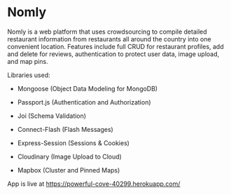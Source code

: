 <h1>Nomly</h1>

Nomly is a web platform that uses crowdsourcing to compile detailed restaurant information from restaurants all around the country into one convenient location.  Features include full CRUD for restaurant profiles, add and delete for reviews, authentication to protect user data, image upload, and map pins.

Libraries used:

* Mongoose (Object Data Modeling for MongoDB)

* Passport.js (Authentication and Authorization)

* Joi (Schema Validation)

* Connect-Flash (Flash Messages)

* Express-Session (Sessions & Cookies)

* Cloudinary (Image Upload to Cloud)

* Mapbox (Cluster and Pinned Maps)

App is live at https://powerful-cove-40299.herokuapp.com/
